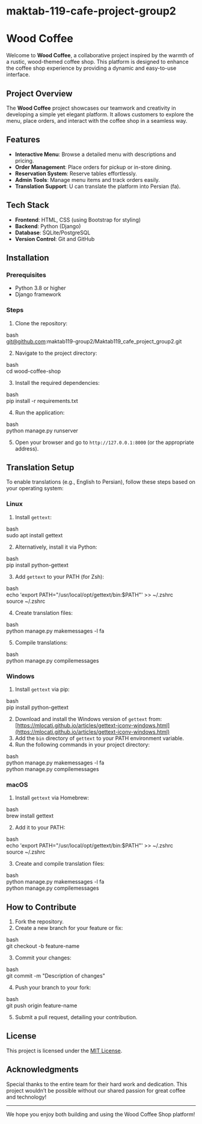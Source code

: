 # maktab-119-cafe-project-group2
# Wood Coffee  

Welcome to **Wood Coffee**, a collaborative project inspired by the warmth of a rustic, wood-themed coffee shop. This platform is designed to enhance the coffee shop experience by providing a dynamic and easy-to-use interface.  

## Project Overview  
The **Wood Coffee** project showcases our teamwork and creativity in developing a simple yet elegant platform. It allows customers to explore the menu, place orders, and interact with the coffee shop in a seamless way.  

## Features  
- **Interactive Menu**: Browse a detailed menu with descriptions and pricing.  
- **Order Management**: Place orders for pickup or in-store dining.  
- **Reservation System**: Reserve tables effortlessly.  
- **Admin Tools**: Manage menu items and track orders easily.  
- **Translation Support**: U can translate the platform into Persian (fa).

## Tech Stack  
- **Frontend**: HTML, CSS (using Bootstrap for styling)  
- **Backend**: Python (Django)  
- **Database**: SQLite/PostgreSQL  
- **Version Control**: Git and GitHub  

## Installation  

### Prerequisites  
- Python 3.8 or higher  
- Django framework  

### Steps  
1. Clone the repository:  
   
bash  
   git@github.com:maktab119-group2/Maktab119_cafe_project_group2.git  
  
2. Navigate to the project directory:  
   
bash  
   cd wood-coffee-shop  
  
3. Install the required dependencies:  
   
bash  
   pip install -r requirements.txt  
  
4. Run the application:  
   
bash  
   python manage.py runserver  
  
5. Open your browser and go to `http://127.0.0.1:8000` (or the appropriate address).  

## Translation Setup  

To enable translations (e.g., English to Persian), follow these steps based on your operating system:  

### Linux  
1. Install `gettext`:  
   
bash  
   sudo apt install gettext  
  
2. Alternatively, install it via Python:  
   
bash  
   pip install python-gettext  
  
3. Add `gettext` to your PATH (for Zsh):  
   
bash  
   echo 'export PATH="/usr/local/opt/gettext/bin:$PATH"' >> ~/.zshrc  
   source ~/.zshrc  
  
4. Create translation files:  
   
bash  
   python manage.py makemessages -l fa  
  
5. Compile translations:  
   
bash  
   python manage.py compilemessages  
  
### Windows  
1. Install `gettext` via pip:  
   
bash  
   pip install python-gettext  
  
2. Download and install the Windows version of `gettext` from:  
   [https://mlocati.github.io/articles/gettext-iconv-windows.html](https://mlocati.github.io/articles/gettext-iconv-windows.html)  
3. Add the `bin` directory of `gettext` to your PATH environment variable.  
4. Run the following commands in your project directory:  
   
bash  
   python manage.py makemessages -l fa  
   python manage.py compilemessages  
  
### macOS  
1. Install `gettext` via Homebrew:  
   
bash  
   brew install gettext  
  
2. Add it to your PATH:  
   
bash  
   echo 'export PATH="/usr/local/opt/gettext/bin:$PATH"' >> ~/.zshrc  
   source ~/.zshrc  
  
3. Create and compile translation files:  
   
bash  
   python manage.py makemessages -l fa  
   python manage.py compilemessages  
  
## How to Contribute  
1. Fork the repository.  
2. Create a new branch for your feature or fix:  
   
bash  
   git checkout -b feature-name  
  
3. Commit your changes:  
   
bash  
   git commit -m "Description of changes"  
  
4. Push your branch to your fork:  
   
bash  
   git push origin feature-name  
  
5. Submit a pull request, detailing your contribution.  

## License  
This project is licensed under the [MIT License](LICENSE).  

## Acknowledgments  
Special thanks to the entire team for their hard work and dedication. This project wouldn’t be possible without our shared passion for great coffee and technology!  

---  

We hope you enjoy both building and using the Wood Coffee Shop platform!
